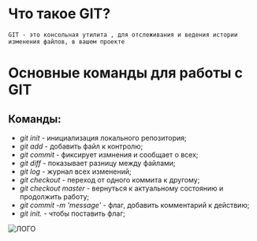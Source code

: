 # Что такое GIT?
    GIT - это консольная утилита , для отслеживания и ведения истории изменения файлов, в вашем проекте
# **Основные команды для работы с GIT**

## Команды:
* *git init* - инициализация локального репозитория;
* *git add* - добавить файл к контролю;
* *git commit* - фиксирует измнения и сообщает о всех;
* *git diff* - показывает разницу между файлами;
* *git log* - журнал всех изменений;
* *git checkout* - переход от одного коммита к другому;
* *git checkout master* - вернуться к актуальному состоянию и продолжить работу;
* *git commit -m 'message'* - флаг, добавить комментарий к действию;
* *git init.* - чтобы поставить флаг;

![ЛОГО](https://upload.wikimedia.org/wikipedia/commons/thumb/e/e0/Git-logo.svg/2560px-Git-logo.svg.png "Логотип")
